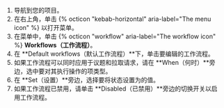 1. 导航到您的项目。
1. 在右上角，单击 {% octicon "kebab-horizontal" aria-label="The menu icon" %} 以打开菜单。
1. 在菜单中，单击 {% octicon "workflow" aria-label="The workflow icon" %} **Workflows（工作流程）**。
1. 在 **Default workflows（默认工作流程）**下，单击要编辑的工作流程。
1. 如果工作流程可以同时应用于议题和拉取请求，请在 **When（何时）**旁边，选中要对其执行操作的项类型。
1. 在 **Set（设置）**旁边，选择要将状态设置为的值。
1. 如果工作流程已禁用，请单击 **Disabled（已禁用）**旁边的切换开关以启用工作流程。
